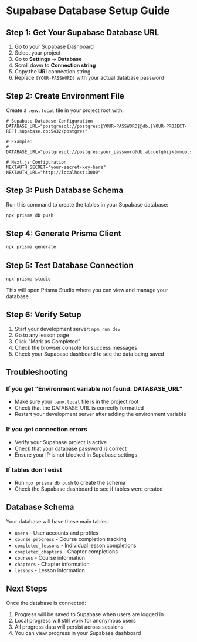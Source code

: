 # Supabase Database Setup Guide

## Step 1: Get Your Supabase Database URL

1. Go to your [Supabase Dashboard](https://supabase.com/dashboard)
2. Select your project
3. Go to **Settings** → **Database**
4. Scroll down to **Connection string**
5. Copy the **URI** connection string
6. Replace `[YOUR-PASSWORD]` with your actual database password

## Step 2: Create Environment File

Create a `.env.local` file in your project root with:

```env
# Supabase Database Configuration
DATABASE_URL="postgresql://postgres:[YOUR-PASSWORD]@db.[YOUR-PROJECT-REF].supabase.co:5432/postgres"

# Example:
# DATABASE_URL="postgresql://postgres:your_password@db.abcdefghijklmnop.supabase.co:5432/postgres"

# Next.js Configuration
NEXTAUTH_SECRET="your-secret-key-here"
NEXTAUTH_URL="http://localhost:3000"
```

## Step 3: Push Database Schema

Run this command to create the tables in your Supabase database:

```bash
npx prisma db push
```

## Step 4: Generate Prisma Client

```bash
npx prisma generate
```

## Step 5: Test Database Connection

```bash
npx prisma studio
```

This will open Prisma Studio where you can view and manage your database.

## Step 6: Verify Setup

1. Start your development server: `npm run dev`
2. Go to any lesson page
3. Click "Mark as Completed"
4. Check the browser console for success messages
5. Check your Supabase dashboard to see the data being saved

## Troubleshooting

### If you get "Environment variable not found: DATABASE_URL"
- Make sure your `.env.local` file is in the project root
- Check that the DATABASE_URL is correctly formatted
- Restart your development server after adding the environment variable

### If you get connection errors
- Verify your Supabase project is active
- Check that your database password is correct
- Ensure your IP is not blocked in Supabase settings

### If tables don't exist
- Run `npx prisma db push` to create the schema
- Check the Supabase dashboard to see if tables were created

## Database Schema

Your database will have these main tables:
- `users` - User accounts and profiles
- `course_progress` - Course completion tracking
- `completed_lessons` - Individual lesson completions
- `completed_chapters` - Chapter completions
- `courses` - Course information
- `chapters` - Chapter information
- `lessons` - Lesson information

## Next Steps

Once the database is connected:
1. Progress will be saved to Supabase when users are logged in
2. Local progress will still work for anonymous users
3. All progress data will persist across sessions
4. You can view progress in your Supabase dashboard
